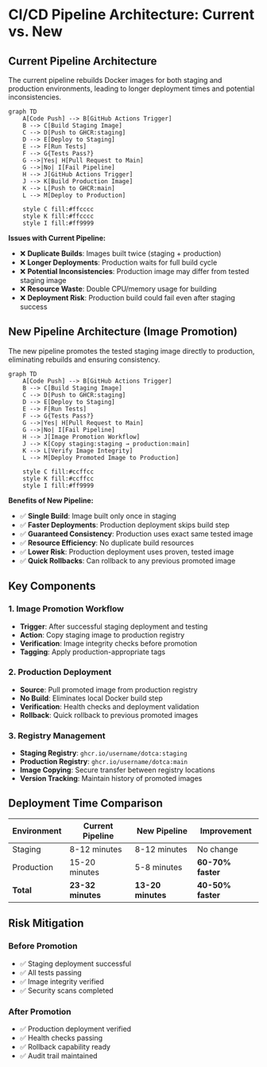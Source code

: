 # CI/CD Pipeline Architecture: Current vs. New

## Current Pipeline Architecture

The current pipeline rebuilds Docker images for both staging and production environments, leading to longer deployment times and potential inconsistencies.

```mermaid
graph TD
    A[Code Push] --> B[GitHub Actions Trigger]
    B --> C[Build Staging Image]
    C --> D[Push to GHCR:staging]
    D --> E[Deploy to Staging]
    E --> F[Run Tests]
    F --> G{Tests Pass?}
    G -->|Yes| H[Pull Request to Main]
    G -->|No| I[Fail Pipeline]
    H --> J[GitHub Actions Trigger]
    J --> K[Build Production Image]
    K --> L[Push to GHCR:main]
    L --> M[Deploy to Production]
    
    style C fill:#ffcccc
    style K fill:#ffcccc
    style I fill:#ff9999
```

**Issues with Current Pipeline:**
- ❌ **Duplicate Builds**: Images built twice (staging + production)
- ❌ **Longer Deployments**: Production waits for full build cycle
- ❌ **Potential Inconsistencies**: Production image may differ from tested staging image
- ❌ **Resource Waste**: Double CPU/memory usage for building
- ❌ **Deployment Risk**: Production build could fail even after staging success

## New Pipeline Architecture (Image Promotion)

The new pipeline promotes the tested staging image directly to production, eliminating rebuilds and ensuring consistency.

```mermaid
graph TD
    A[Code Push] --> B[GitHub Actions Trigger]
    B --> C[Build Staging Image]
    C --> D[Push to GHCR:staging]
    D --> E[Deploy to Staging]
    E --> F[Run Tests]
    F --> G{Tests Pass?}
    G -->|Yes| H[Pull Request to Main]
    G -->|No| I[Fail Pipeline]
    H --> J[Image Promotion Workflow]
    J --> K[Copy staging:staging → production:main]
    K --> L[Verify Image Integrity]
    L --> M[Deploy Promoted Image to Production]
    
    style C fill:#ccffcc
    style K fill:#ccffcc
    style I fill:#ff9999
```

**Benefits of New Pipeline:**
- ✅ **Single Build**: Image built only once in staging
- ✅ **Faster Deployments**: Production deployment skips build step
- ✅ **Guaranteed Consistency**: Production uses exact same tested image
- ✅ **Resource Efficiency**: No duplicate build resources
- ✅ **Lower Risk**: Production deployment uses proven, tested image
- ✅ **Quick Rollbacks**: Can rollback to any previous promoted image

## Key Components

### 1. Image Promotion Workflow
- **Trigger**: After successful staging deployment and testing
- **Action**: Copy staging image to production registry
- **Verification**: Image integrity checks before promotion
- **Tagging**: Apply production-appropriate tags

### 2. Production Deployment
- **Source**: Pull promoted image from production registry
- **No Build**: Eliminates local Docker build step
- **Verification**: Health checks and deployment validation
- **Rollback**: Quick rollback to previous promoted images

### 3. Registry Management
- **Staging Registry**: `ghcr.io/username/dotca:staging`
- **Production Registry**: `ghcr.io/username/dotca:main`
- **Image Copying**: Secure transfer between registry locations
- **Version Tracking**: Maintain history of promoted images

## Deployment Time Comparison

| Environment | Current Pipeline | New Pipeline | Improvement |
|-------------|------------------|--------------|-------------|
| Staging     | 8-12 minutes     | 8-12 minutes | No change   |
| Production  | 15-20 minutes    | 5-8 minutes  | **60-70% faster** |
| **Total**   | **23-32 minutes** | **13-20 minutes** | **40-50% faster** |

## Risk Mitigation

### Before Promotion
- ✅ Staging deployment successful
- ✅ All tests passing
- ✅ Image integrity verified
- ✅ Security scans completed

### After Promotion
- ✅ Production deployment verified
- ✅ Health checks passing
- ✅ Rollback capability ready
- ✅ Audit trail maintained
